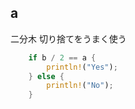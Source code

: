 ## a

二分木
切り捨てをうまく使う

```rust
    if b / 2 == a {
        println!("Yes");
    } else {
        println!("No");
    }
```
